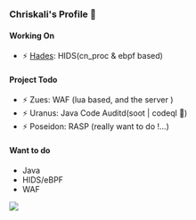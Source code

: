 ### Chriskali's Profile 👋

#### Working On

- ⚡ [Hades](https://github.com/chriskaliX/Hades): HIDS(cn_proc & ebpf based)

#### Project Todo

- ⚡ Zues: WAF (lua based, and the server )
- ⚡ Uranus: Java Code Auditd(soot | codeql 🌟)
- ⚡ Poseidon: RASP (really want to do !...)

#### Want to do

- Java
- HIDS/eBPF
- WAF

![](https://github-readme-stats.vercel.app/api?username=ChriskaliX&show_icons=true&hide_title=false&include_all_commits=true)

